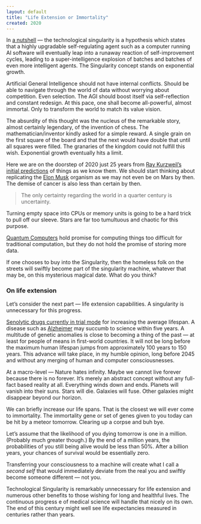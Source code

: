 ```yaml
---
layout: default
title: "Life Extension or Immortality"
created: 2020
---
```


In [a nutshell](https://en.wikipedia.org/wiki/Technological_singularity) — the technological singularity is a hypothesis which states that a highly upgradable self-regulating agent such as a computer running AI software will eventually leap into a runaway reaction of self-improvement cycles, leading to a super-intelligence explosion of batches and batches of even more intelligent agents. The Singularity concept stands on exponential growth.

Artificial General Intelligence should not have internal conflicts. Should be able to navigate through the world of data without worrying about competition. Even selection. The AGI should boost itself via self-reflection and constant redesign. At this pace, one shall become all-powerful, almost immortal. Only to transform the world to match its value vision.

The absurdity of this thought was the nucleus of the remarkable story, almost certainly legendary, of the invention of chess. The mathematician/inventor kindly asked for a simple reward. A single grain on the first square of the board and that the next would have double that until all squares were filled. The granaries of the kingdom could not fulfill this wish. Exponential growth eventually hits a limit.

Here we are on the doorstep of 2020 just 25 years from [Ray Kurzweil’s initial predictions](https://en.wikipedia.org/wiki/Predictions_made_by_Ray_Kurzweil) of things as we know them. We should start thinking about replicating the [Elon Musk](https://ro.wikipedia.org/wiki/Elon_Musk) organism as we may not even be on Mars by then. The demise of cancer is also less than certain by then.
> The only certainty regarding the world in a quarter century is uncertainty.


Turning empty space into CPUs or memory units is going to be a hard trick to pull off our sleeve. Stars are far too tumultuous and chaotic for this purpose.

[Quantum Computers](https://en.wikipedia.org/wiki/Quantum_computing) hold promise for computing things too difficult for traditional computation, but they do not hold the promise of storing more data.

If one chooses to buy into the Singularity, then the homeless folk on the streets will swiftly become part of the singularity machine, whatever that may be, on this mysterious magical date. What do you think?

### On life extension


Let’s consider the next part — life extension capabilities. A singularity is unnecessary for this progress.

[Senolytic drugs currently in trial mode](https://medicalxpress.com/news/2019-01-first-in-human-trial-senolytic-drugs.html) for increasing the average lifespan. A disease such as [Alzheimer](https://en.wikipedia.org/wiki/Alzheimer%27s_disease) may succumb to science within five years. A multitude of genetic anomalies is close to becoming a thing of the past — at least for people of means in first-world countries. It will not be long before the maximum human lifespan jumps from approximately 100 years to 150 years. This advance will take place, in my humble opinion, long before 2045 and without any merging of human and computer consciousnesses.

At a macro-level — Nature hates infinity. Maybe we cannot live forever because there is no forever. It’s merely an abstract concept without any full-fact based reality at all. Everything winds down and ends. Planets will vanish into their suns. Stars will die. Galaxies will fuse. Other galaxies might disappear beyond our horizon.

We can briefly increase our life spans. That is the closest we will ever come to immortality. The immortality gene or set of genes given to you today can be hit by a meteor tomorrow. Clearing up a corpse and buh bye.

Let’s assume that the likelihood of you dying tomorrow is one in a million. (Probably much greater though.) By the end of a million years, the probabilities of you still being alive would be less than 50%. After a billion years, your chances of survival would be essentially zero.

Transferring your consciousness to a machine will create what I call a *second* *self* that would immediately deviate from the real you and swiftly become someone different — not you.

Technological Singularity is remarkably unnecessary for life extension and numerous other benefits to those wishing for long and healthful lives. The continuous progress e of medical science will handle that nicely on its own. The end of this century might well see life expectancies measured in centuries rather than years.
